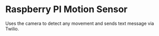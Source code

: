 # Raspberry PI Motion Sensor
Uses the camera to detect any movement and sends text message via Twilio. 